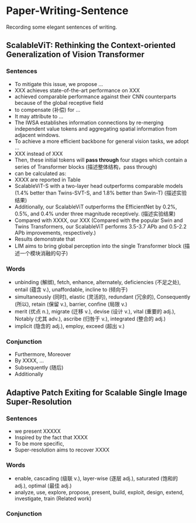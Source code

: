# Paper-Writing-Sentence
Recording some elegant sentences of writing.

## ScalableViT: Rethinking the Context-oriented Generalization of Vision Transformer
### Sentences
- To mitigate this issue, we propose ...
- XXX achieves state-of-the-art performance on XXX
- achieved comparable performance against their CNN counterparts because of the global receptive field
- to compensate (补偿) for ...
- It may attribute to ...
- The IWSA establishes information connections by re-merging independent value tokens and aggregating spatial information from adjacent windows.
- To achieve a more efficient backbone for general vision tasks, we adopt ...
- XXX instead of XXX
- Then, these initial tokens will **pass through** four stages which contain a series of Transformer blocks (描述整体结构，pass through)
- can be calculated as:
- XXXX are reported in Table
- ScalableViT-S with a two-layer head outperforms comparable models (1.4% better than Twins-SVT-S, and 1.8% better than Swin-T) (描述实验结果)
- Additionally, our ScalableViT outperforms the EfficientNet by 0.2%, 0.5%, and 0.4% under three magnitude receptively. (描述实验结果)
- Compared with XXXX, our XXX (Compared with the popular Swin and Twins Transformers, our ScalableViT performs 3.5-3.7 APb and 0.5-2.2 APb improvements, respectively.)
- Results demonstrate that
- LIM aims to bring global perception into the single Transformer block (描述一个模块消融的句子)

### Words
- unbinding (解绑), fetch, enhance, alternately, deficiencies (不足之处), entail (蕴含 v.), unaffordable, incline to (倾向于)
- simultaneously (同时), elastic (灵活的), redundant (冗余的),  Consequently (所以),  retain (保留 v.), barrier, confine (局限 v.)
- merit (优点 n.), migrate (迁移 v.), devise (设计 v.), vital (重要的 adj.), Notably (尤其 adv.), ascribe (归咎于 v.), integrated (整合的 adj.)
- implicit (隐含的 adj.), employ, exceed (超出 v.)

### Conjunction
- Furthermore, Moreover
- By XXXX, ...
- Subsequently (随后)
- Additionally

## Adaptive Patch Exiting for Scalable Single Image Super-Resolution
### Sentences
- we present XXXXX
- Inspired by the fact that XXXX
- To be more specific, 
- Super-resolution aims to recover XXXX

### Words
- enable, cascading (级联 v.), layer-wise (逐层 adj.),  saturated (饱和的 adj.), optimal (最佳 adj.)
- analyze, use, explore, propose, present, build, exploit, design, extend, investigate, train (Related work)


### Conjunction


